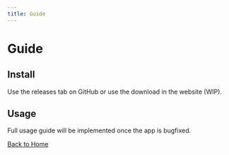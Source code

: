 ```yaml
---
title: Guide
---
```


# Guide

## Install

Use the releases tab on GitHub or use the download in the website (WIP).

## Usage

Full usage guide will be implemented once the app is bugfixed.

[Back to Home](/)
